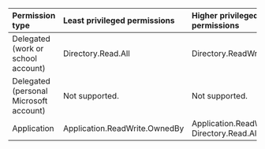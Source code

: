 |Permission type|Least privileged permissions|Higher privileged permissions|
|:---|:---|:---|
|Delegated (work or school account)|Directory.Read.All|Directory.ReadWrite.All|
|Delegated (personal Microsoft account)|Not supported.|Not supported.|
|Application|Application.ReadWrite.OwnedBy|Application.ReadWrite.All, Directory.Read.All|